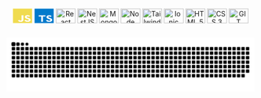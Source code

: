 

  
<div align="center" valign="top"><br>
  <img align="center" height="30" width="40" src="https://raw.githubusercontent.com/devicons/devicon/master/icons/javascript/javascript-plain.svg" title="Javascript">
  <img align="center" height="30" width="40" src="https://raw.githubusercontent.com/devicons/devicon/master/icons/typescript/typescript-plain.svg" title="Typescript">
  <img align="center" height="30" width="40" src="https://cdn.jsdelivr.net/gh/devicons/devicon/icons/react/react-original.svg" title="React" />
 
  <img align="center" height="30" width="40" src="https://cdn.jsdelivr.net/gh/devicons/devicon@latest/icons/nestjs/nestjs-original.svg" title="NestJS" />
  <img align="center" height="30" width="40"  src="https://cdn.jsdelivr.net/gh/devicons/devicon@latest/icons/mongodb/mongodb-original.svg" title="MongoDB" />
        
  <img align="center" height="30" width="40" src="https://cdn.jsdelivr.net/gh/devicons/devicon/icons/nodejs/nodejs-original.svg" title="Node" />
  
  <img align="center" height="30" width="40" src="https://cdn.jsdelivr.net/gh/devicons/devicon@latest/icons/tailwindcss/tailwindcss-original.svg" title="Tailwind CSS"/>
  <img align="center" height="30" width="40" src="https://cdn.jsdelivr.net/gh/devicons/devicon/icons/ionic/ionic-original.svg" title="Ionic"/>
  
  <img align="center" height="30" width="40" src="https://cdn.jsdelivr.net/gh/devicons/devicon/icons/html5/html5-original.svg" title="HTML 5"/>  
  <img align="center" height="30" width="40" src="https://cdn.jsdelivr.net/gh/devicons/devicon/icons/css3/css3-original.svg" title="CSS 3"/>
  <img align="center" height="30" width="40" src="https://cdn.jsdelivr.net/gh/devicons/devicon/icons/git/git-original.svg" title="GIT"/>  
</div>

##

<img alt="snake" src="https://raw.githubusercontent.com/GABRIELBOLDIVEIGA/GABRIELBOLDIVEIGA/output/github-snake-dark.svg"/>

